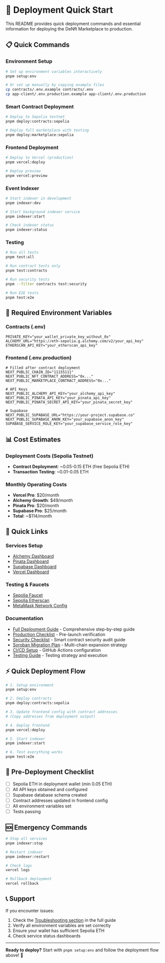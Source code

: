 # 🚀 Deployment Quick Start

This README provides quick deployment commands and essential information for deploying the DeNft Marketplace to production.

## 📋 Quick Commands

### Environment Setup

```bash
# Set up environment variables interactively
pnpm setup:env

# Or set up manually by copying example files
cp contracts/.env.example contracts/.env
cp app-client/.env.production.example app-client/.env.production
```

### Smart Contract Deployment

```bash
# Deploy to Sepolia testnet
pnpm deploy:contracts:sepolia

# Deploy full marketplace with testing
pnpm deploy:marketplace:sepolia
```

### Frontend Deployment

```bash
# Deploy to Vercel (production)
pnpm vercel:deploy

# Deploy preview
pnpm vercel:preview
```

### Event Indexer

```bash
# Start indexer in development
pnpm indexer:dev

# Start background indexer service
pnpm indexer:start

# Check indexer status
pnpm indexer:status
```

### Testing

```bash
# Run all tests
pnpm test:all

# Run contract tests only
pnpm test:contracts

# Run security tests
pnpm --filter contracts test:security

# Run E2E tests
pnpm test:e2e
```

## 🔧 Required Environment Variables

### Contracts (.env)

```env
PRIVATE_KEY="your_wallet_private_key_without_0x"
ALCHEMY_URL="https://eth-sepolia.g.alchemy.com/v2/your_api_key"
ETHERSCAN_API_KEY="your_etherscan_api_key"
```

### Frontend (.env.production)

```env
# Filled after contract deployment
NEXT_PUBLIC_CHAIN_ID="11155111"
NEXT_PUBLIC_NFT_CONTRACT_ADDRESS="0x..."
NEXT_PUBLIC_MARKETPLACE_CONTRACT_ADDRESS="0x..."

# API Keys
NEXT_PUBLIC_ALCHEMY_API_KEY="your_alchemy_api_key"
NEXT_PUBLIC_PINATA_API_KEY="your_pinata_api_key"
NEXT_PUBLIC_PINATA_SECRET_API_KEY="your_pinata_secret_key"

# Supabase
NEXT_PUBLIC_SUPABASE_URL="https://your-project.supabase.co"
NEXT_PUBLIC_SUPABASE_ANON_KEY="your_supabase_anon_key"
SUPABASE_SERVICE_ROLE_KEY="your_supabase_service_role_key"
```

## 📊 Cost Estimates

### Deployment Costs (Sepolia Testnet)

- **Contract Deployment**: ~0.05-0.15 ETH (free Sepolia ETH)
- **Transaction Testing**: ~0.01-0.05 ETH

### Monthly Operating Costs

- **Vercel Pro**: $20/month
- **Alchemy Growth**: $49/month
- **Pinata Pro**: $20/month
- **Supabase Pro**: $25/month
- **Total**: ~$114/month

## 🔗 Quick Links

### Services Setup

- [Alchemy Dashboard](https://dashboard.alchemy.com/)
- [Pinata Dashboard](https://app.pinata.cloud/)
- [Supabase Dashboard](https://app.supabase.com/)
- [Vercel Dashboard](https://vercel.com/dashboard)

### Testing & Faucets

- [Sepolia Faucet](https://faucets.chain.link/sepolia)
- [Sepolia Etherscan](https://sepolia.etherscan.io/)
- [MetaMask Network Config](https://chainlist.org/chain/11155111)

### Documentation

- [Full Deployment Guide](./DEPLOYMENT_GUIDE.md) - Comprehensive step-by-step guide
- [Production Checklist](./PRODUCTION_CHECKLIST.md) - Pre-launch verification
- [Security Checklist](./SECURITY_CHECKLIST.md) - Smart contract security audit guide
- [Soroban Migration Plan](./SOROBAN_MIGRATION_PLAN.md) - Multi-chain expansion strategy
- [CI/CD Setup](./CI_SETUP.md) - GitHub Actions configuration
- [Testing Guide](./TESTING.md) - Testing strategy and execution

## ⚡ Quick Deployment Flow

```bash
# 1. Setup environment
pnpm setup:env

# 2. Deploy contracts
pnpm deploy:contracts:sepolia

# 3. Update frontend config with contract addresses
# (Copy addresses from deployment output)

# 4. Deploy frontend
pnpm vercel:deploy

# 5. Start indexer
pnpm indexer:start

# 6. Test everything works
pnpm test:e2e
```

## 🚨 Pre-Deployment Checklist

- [ ] Sepolia ETH in deployment wallet (min 0.05 ETH)
- [ ] All API keys obtained and configured
- [ ] Supabase database schema created
- [ ] Contract addresses updated in frontend config
- [ ] All environment variables set
- [ ] Tests passing

## 🆘 Emergency Commands

```bash
# Stop all services
pnpm indexer:stop

# Restart indexer
pnpm indexer:restart

# Check logs
vercel logs

# Rollback deployment
vercel rollback
```

## 📞 Support

If you encounter issues:

1. Check the [Troubleshooting section](./DEPLOYMENT_GUIDE.md#troubleshooting) in the full guide
2. Verify all environment variables are set correctly
3. Ensure your wallet has sufficient Sepolia ETH
4. Check service status dashboards

---

**Ready to deploy?** Start with `pnpm setup:env` and follow the deployment flow above! 🚀
